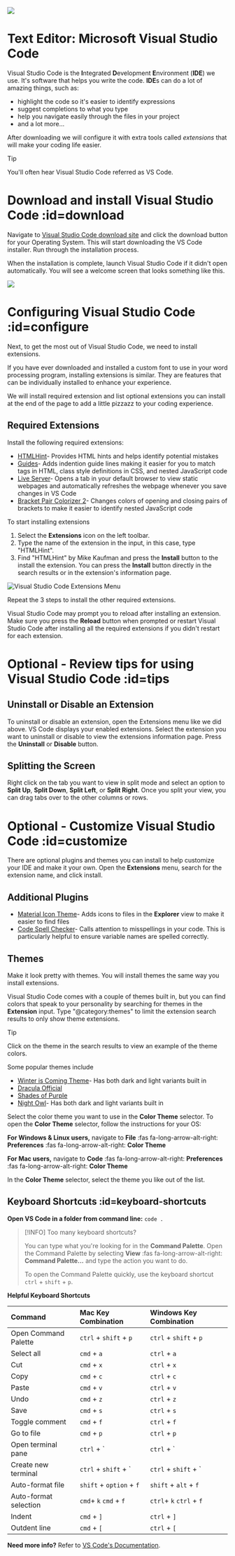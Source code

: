 ![](images/vscode-logo.png)

# Text Editor: Microsoft Visual Studio Code

Visual Studio Code is the **I**ntegrated **D**evelopment **E**nvironment \(**IDE**\) we use. It's software that helps you write the code. **IDE**s can do a lot of amazing things, such as:

* highlight the code so it's easier to identify expressions
* suggest completions to what you type
* help you navigate easily through the files in your project
* and a lot more...

After downloading we will configure it with extra tools called _extensions_ that will make your coding life easier.

>[!TIP]
>You'll often hear Visual Studio Code referred as VS Code.



# Download and install Visual Studio Code :id=download

Navigate to [Visual Studio Code download site](https://code.visualstudio.com/download) and click the download button for your Operating System. This will start downloading the VS Code installer. Run through the installation process.

When the installation is complete, launch Visual Studio Code if it didn't open automatically. You will see a welcome screen that looks something like this.

![](images/vs-code-welcome.png)


# Configuring Visual Studio Code :id=configure
Next, to get the most out of Visual Studio Code, we need to install extensions.

If you have ever downloaded and installed a custom font to use in your word processing program, installing extensions is similar. They are features that can be individually installed to enhance your experience.

We will install required extension and list optional extensions you can install at the end of the page to add a little pizzazz to your coding experience.


## Required Extensions
Install the following required extensions:

* [HTMLHint](https://marketplace.visualstudio.com/items?itemName=mkaufman.HTMLHint)- Provides HTML hints and helps identify potential mistakes 
* [Guides](https://marketplace.visualstudio.com/items?itemName=spywhere.guides)- Adds indention guide lines making it easier for you to match tags in HTML, class style definitions in CSS, and nested JavaScript code
* [Live Server](https://marketplace.visualstudio.com/items?itemName=ritwickdey.LiveServer)- Opens a tab in your default browser to view static webpages and automatically refreshes the webpage whenever you save changes in VS Code
* [Bracket Pair Colorizer 2](https://marketplace.visualstudio.com/items?itemName=CoenraadS.bracket-pair-colorizer-2)- Changes colors of opening and closing pairs of brackets to make it easier to identify nested JavaScript code


To start installing extensions
1. Select the **Extensions** icon on the left toolbar. 
2. Type the name of the extension in the input, in this case, type "HTMLHint". 
3. Find "HTMLHint" by Mike Kaufman and press the **Install** button to the install the extension. You can press the **Install** button directly in the search results or in the extension's information page.

![Visual Studio Code Extensions Menu](./images/vs-code-install-extensions.png)

Repeat the 3 steps to install the other required extensions.

Visual Studio Code may prompt you to reload after installing an extension. Make sure you press the **Reload** button when prompted or restart Visual Studio Code after installing all the required extensions if you didn't restart for each extension.

# Optional - Review tips for using Visual Studio Code :id=tips

## Uninstall or Disable an Extension
To uninstall or disable an extension, open the Extensions menu like we did above. VS Code displays your enabled extensions. Select the extension you want to uninstall or disable to view the extensions information page. Press the **Uninstall** or **Disable** button.

## Splitting the Screen
Right click on the tab you want to view in split mode and select an option to **Split Up**, **Split Down**, **Split Left**, or **Split Right**. Once you split your view, you can drag tabs over to the other columns or rows.

# Optional - Customize Visual Studio Code :id=customize
There are optional plugins and themes you can install to help customize your IDE and make it your own. Open the **Extensions** menu, search for the extension name, and click install.

## Additional Plugins

* [Material Icon Theme](https://marketplace.visualstudio.com/items?itemName=PKief.material-icon-theme)- Adds icons to files in the **Explorer** view to make it easier to find files
* [Code Spell Checker](https://marketplace.visualstudio.com/items?itemName=streetsidesoftware.code-spell-checker)- Calls attention to misspellings in your code. This is particularly helpful to ensure variable names are spelled correctly.

## Themes
Make it look pretty with themes. You will install themes the same way you install extensions.

Visual Studio Code comes with a couple of themes built in, but you can find colors that speak to your personality by searching for themes in the **Extension** input. Type "@category:themes" to limit the extension search results to only show theme extensions.

> [!TIP]
> Click on the theme in the search results to view an example of the theme colors. 

Some popular themes include
* [Winter is Coming Theme](https://marketplace.visualstudio.com/items?itemName=johnpapa.winteriscoming)- Has both dark and light variants built in
* [Dracula Official](https://marketplace.visualstudio.com/items?itemName=dracula-theme.theme-dracula) 
* [Shades of Purple](https://marketplace.visualstudio.com/items?itemName=ahmadawais.shades-of-purple)
* [Night Owl](https://marketplace.visualstudio.com/items?itemName=sdras.night-owl)- Has both dark and light variants built in


Select the color theme you want to use in the **Color Theme** selector. To open the **Color Theme** selector, follow the instructions for your OS:

**For Windows & Linux users,** navigate to **File** :fas fa-long-arrow-alt-right: **Preferences** :fas fa-long-arrow-alt-right: **Color Theme**

**For Mac users,** navigate to **Code** :fas fa-long-arrow-alt-right: **Preferences** :fas fa-long-arrow-alt-right: **Color Theme**

In the **Color Theme** selector, select the theme you like out of the list.


## Keyboard Shortcuts :id=keyboard-shortcuts
**Open VS Code in a folder from command line:** `code .`

>[!INFO]
>Too many keyboard shortcuts?
>
>You can type what you're looking for in the **Command Palette**. Open the Command Palette by selecting **View** :fas fa-long-arrow-alt-right: **Command Palette...** and type the action you want to do.
>
>To open the Command Palette quickly, use the keyboard shortcut `ctrl` + `shift` + `p`.

**Helpful Keyboard Shortcuts**

| Command | Mac Key Combination | Windows Key Combination |
| :--- | :--- | :--- |
| Open Command Palette | `ctrl` + `shift` + `p` | `ctrl` + `shift` + `p` |
| Select all | `cmd` + `a` | `ctrl` + `a` |
| Cut | `cmd` + `x` | `ctrl` + `x` |
| Copy | `cmd` + `c` | `ctrl` + `c` |
| Paste | `cmd` + `v` | `ctrl` + `v` |
| Undo | `cmd` + `z` | `ctrl` + `z` |
| Save | `cmd` + `s` | `ctrl` + `s` |
| Toggle comment | `cmd` + `f` | `ctrl` + `f` |
| Go to file | `cmd` + `p` | `ctrl` + `p` |
| Open terminal pane | `ctrl` + \` | `ctrl` + \` |
| Create new terminal | `ctrl` + `shift` + \` | `ctrl` + `shift` + \` |
| Auto-format file | `shift` + `option` + `f` | `shift` + `alt` + `f` |
| Auto-format selection | `cmd`+ `k` `cmd` + `f` | `ctrl`+ `k` `ctrl` + `f` |
| Indent | `cmd` + `]` | `ctrl` + `]` |
| Outdent line | `cmd` + `[` | `ctrl` + `[` |

**Need more info?** Refer to [VS Code's Documentation](https://code.visualstudio.com/docs/getstarted/tips-and-tricks).
